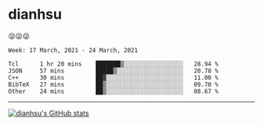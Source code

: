 
# dianhsu

:stuck_out_tongue_winking_eye::stuck_out_tongue_winking_eye::stuck_out_tongue_winking_eye:

<!--START_SECTION:waka-->
```text
Week: 17 March, 2021 - 24 March, 2021

Tcl      1 hr 20 mins    ███████▒░░░░░░░░░░░░░░░░░   28.94 % 
JSON     57 mins         █████▒░░░░░░░░░░░░░░░░░░░   20.78 % 
C++      30 mins         ██▓░░░░░░░░░░░░░░░░░░░░░░   11.00 % 
BibTeX   27 mins         ██▒░░░░░░░░░░░░░░░░░░░░░░   09.70 % 
Other    24 mins         ██▒░░░░░░░░░░░░░░░░░░░░░░   08.67 % 
```
<!--END_SECTION:waka-->

---

[![dianhsu's GitHub stats](https://github-readme-stats.vercel.app/api?username=dianhsu)](https://github.com/anuraghazra/github-readme-stats)
